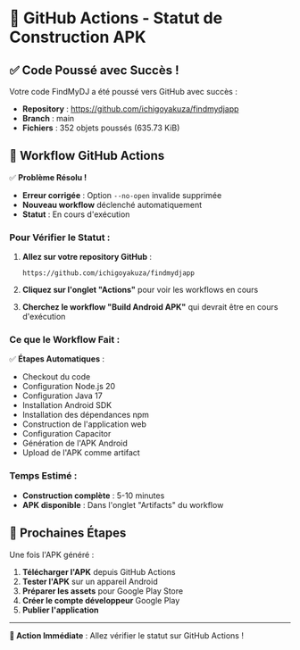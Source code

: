 # 🚀 GitHub Actions - Statut de Construction APK

## ✅ Code Poussé avec Succès !

Votre code FindMyDJ a été poussé vers GitHub avec succès :
- **Repository** : https://github.com/ichigoyakuza/findmydjapp
- **Branch** : main
- **Fichiers** : 352 objets poussés (635.73 KiB)

## 🔄 Workflow GitHub Actions

✅ **Problème Résolu !** 
- **Erreur corrigée** : Option `--no-open` invalide supprimée
- **Nouveau workflow** déclenché automatiquement
- **Statut** : En cours d'exécution

### Pour Vérifier le Statut :

1. **Allez sur votre repository GitHub** :
   ```
   https://github.com/ichigoyakuza/findmydjapp
   ```

2. **Cliquez sur l'onglet "Actions"** pour voir les workflows en cours

3. **Cherchez le workflow "Build Android APK"** qui devrait être en cours d'exécution

### Ce que le Workflow Fait :

✅ **Étapes Automatiques** :
- Checkout du code
- Configuration Node.js 20
- Configuration Java 17  
- Installation Android SDK
- Installation des dépendances npm
- Construction de l'application web
- Configuration Capacitor
- Génération de l'APK Android
- Upload de l'APK comme artifact

### Temps Estimé :
- **Construction complète** : 5-10 minutes
- **APK disponible** : Dans l'onglet "Artifacts" du workflow

## 📱 Prochaines Étapes

Une fois l'APK généré :

1. **Télécharger l'APK** depuis GitHub Actions
2. **Tester l'APK** sur un appareil Android
3. **Préparer les assets** pour Google Play Store
4. **Créer le compte développeur** Google Play
5. **Publier l'application**

---

**🎯 Action Immédiate** : Allez vérifier le statut sur GitHub Actions !